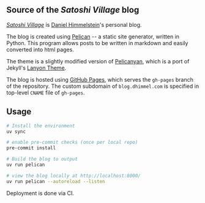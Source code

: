 ## Source of the *Satoshi Village* blog

[_Satoshi Village_](https://blog.dhimmel.com) is [Daniel Himmelstein](https://dhimmel.com)'s personal blog.

The blog is created using [Pelican](http://docs.getpelican.com/) -- a static site generator, written in Python.
This program allows posts to be written in markdown and easily converted into html pages.

The theme is a slightly modified version of [Pelicanyan](https://github.com/thomaswilley/pelicanyan),
which is a port of Jekyll's [Lanyon Theme](https://github.com/poole/lanyon/).

The blog is hosted using [GitHub Pages](https://pages.github.com/),
which serves the `gh-pages` branch of the repository.
The custom subdomain of `blog.dhimmel.com` is specified in top-level `CNAME` file of `gh-pages`.

## Usage

```sh
# Install the environment
uv sync

# enable pre-commit checks (once per local repo)
pre-commit install

# Build the blog to output
uv run pelican

# view the blog locally at http://localhost:8000/
uv run pelican --autoreload --listen
```

Deployment is done via CI.
